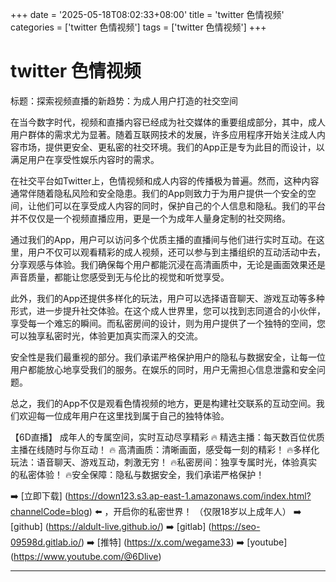 +++
date = '2025-05-18T08:02:33+08:00'
title = 'twitter 色情视频'
categories = ['twitter 色情视频']
tags = ['twitter 色情视频']
+++

# twitter 色情视频

标题：探索视频直播的新趋势：为成人用户打造的社交空间

在当今数字时代，视频和直播内容已经成为社交媒体的重要组成部分，其中，成人用户群体的需求尤为显著。随着互联网技术的发展，许多应用程序开始关注成人内容市场，提供更安全、更私密的社交环境。我们的App正是专为此目的而设计，以满足用户在享受性娱乐内容时的需求。

在社交平台如Twitter上，色情视频和成人内容的传播极为普遍。然而，这种内容通常伴随着隐私风险和安全隐患。我们的App则致力于为用户提供一个安全的空间，让他们可以在享受成人内容的同时，保护自己的个人信息和隐私。我们的平台并不仅仅是一个视频直播应用，更是一个为成年人量身定制的社交网络。

通过我们的App，用户可以访问多个优质主播的直播间与他们进行实时互动。在这里，用户不仅可以观看精彩的成人视频，还可以参与到主播组织的互动活动中去，分享观感与体验。我们确保每个用户都能沉浸在高清画质中，无论是画面效果还是声音质量，都能让您感受到无与伦比的视觉和听觉享受。

此外，我们的App还提供多样化的玩法，用户可以选择语音聊天、游戏互动等多种形式，进一步提升社交体验。在这个成人世界里，您可以找到志同道合的小伙伴，享受每一个难忘的瞬间。而私密房间的设计，则为用户提供了一个独特的空间，您可以独享私密时光，体验更加真实而深入的交流。

安全性是我们最重视的部分。我们承诺严格保护用户的隐私与数据安全，让每一位用户都能放心地享受我们的服务。在娱乐的同时，用户无需担心信息泄露和安全问题。

总之，我们的App不仅是观看色情视频的地方，更是构建社交联系的互动空间。我们欢迎每一位成年用户在这里找到属于自己的独特体验。

【6D直播】
成年人的专属空间，实时互动尽享精彩
🔥 精选主播：每天数百位优质主播在线随时与你互动！
🔥 高清画质：清晰画面，感受每一刻的精彩！
🔥多样化玩法：语音聊天、游戏互动，刺激无穷！
🔥私密房间：独享专属时光，体验真实的私密体验！
🔥安全保障：隐私与数据安全，我们承诺严格保护！

➡️ [立即下载] (https://down123.s3.ap-east-1.amazonaws.com/index.html?channelCode=blog) ⬅️ ，开启你的私密世界！
（仅限18岁以上成年人）
➡️ [github] (https://aldult-live.github.io/)
➡️ [gitlab] (https://seo-09598d.gitlab.io/)
➡️ [推特] (https://x.com/wegame33)
➡️ [youtube] (https://www.youtube.com/@6Dlive)

---
